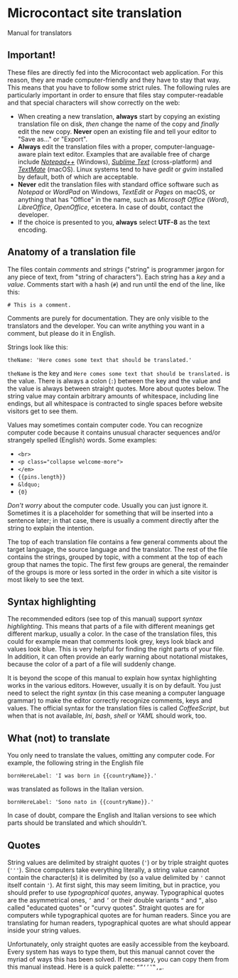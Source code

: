 # Microcontact site translation

Manual for translators


## Important!

These files are directly fed into the Microcontact web application. For this reason, they are made computer-friendly and they have to stay that way. This means that you have to follow some strict rules. The following rules are particularly important in order to ensure that files stay computer-readable and that special characters will show correctly on the web:

 - When creating a new translation, **always** start by copying an existing translation file on disk, *then* change the name of the copy and *finally* edit the new copy. **Never** open an existing file and tell your editor to "Save as..." or "Export".
 - **Always** edit the translation files with a proper, computer-language-aware plain text editor. Examples that are available free of charge include *[Notepad++][1]* (Windows), *[Sublime Text][2]* (cross-platform) and *[TextMate][3]* (macOS). Linux systems tend to have *gedit* or *gvim* installed by default, both of which are acceptable.
 - **Never** edit the translation files with standard office software such as *Notepad* or *WordPad* on Windows, *TextEdit* or *Pages* on macOS, or anything that has "Office" in the name, such as *Microsoft Office* (*Word*), *LibreOffice*, *OpenOffice*, etcetera. In case of doubt, contact the developer.
 - If the choice is presented to you, **always** select **UTF-8** as the text encoding.

[1]: https://notepad-plus-plus.org/
[2]: https://www.sublimetext.com/
[3]: http://macromates.com/


## Anatomy of a translation file

The files contain *comments* and *strings* ("string" is programmer jargon for any piece of text, from "string of characters"). Each string has a *key* and a *value*. Comments start with a hash (`#`) and run until the end of the line, like this:

    # This is a comment.

Comments are purely for documentation. They are only visible to the translators and the developer. You can write anything you want in a comment, but please do it in English.

Strings look like this:

    theName: 'Here comes some text that should be translated.'

`theName` is the key and `Here comes some text that should be translated.` is the value. There is always a colon (`:`) between the key and the value and the value is always between straight quotes. More about quotes below. The string value may contain arbitrary amounts of whitespace, including line endings, but all whitespace is contracted to single spaces before website visitors get to see them.

Values may sometimes contain computer code. You can recognize computer code because it contains unusual character sequences and/or strangely spelled (English) words. Some examples:

 - `<br>`
 - `<p class="collapse welcome-more">`
 - `</em>`
 - `{{pins.length}}`
 - `&ldquo;`
 - `{0}`

*Don't worry* about the computer code. Usually you can just ignore it. Sometimes it is a placeholder for something that will be inserted into a sentence later; in that case, there is usually a comment directly after the string to explain the intention.

The top of each translation file contains a few general comments about the target language, the source language and the translator. The rest of the file contains the strings, grouped by topic, with a comment at the top of each group that names the topic. The first few groups are general, the remainder of the groups is more or less sorted in the order in which a site visitor is most likely to see the text.


## Syntax highlighting

The recommended editors (see top of this manual) support *syntax highlighting*. This means that parts of a file with different meanings get different markup, usually a color. In the case of the translation files, this could for example mean that comments look grey, keys look black and values look blue. This is very helpful for finding the right parts of your file. In addition, it can often provide an early warning about notational mistakes, because the color of a part of a file will suddenly change.

It is beyond the scope of this manual to explain how syntax highlighting works in the various editors. However, usually it is on by default. You just need to select the right *syntax* (in this case meaning a computer language grammar) to make the editor correctly recognize comments, keys and values. The official syntax for the translation files is called *CoffeeScript*, but when that is not available, *Ini*, *bash*, *shell* or *YAML* should work, too.


## What (not) to translate

You only need to translate the values, omitting any computer code. For example, the following string in the English file

    bornHereLabel: 'I was born in {{countryName}}.'

was translated as follows in the Italian version.

    bornHereLabel: 'Sono nato in {{countryName}}.'

In case of doubt, compare the English and Italian versions to see which parts should be translated and which shouldn't.


## Quotes

String values are delimited by straight quotes (`'`) or by triple straight quotes (`'''`). Since computers take everything literally, a string value cannot contain the character(s) it is delimited by (so a value delimited by `'` cannot itself contain `'`). At first sight, this may seem limiting, but in practice, you should prefer to use *typographical quotes*, anyway. Typographical quotes are the asymmetrical ones, `‘` and `’` or their double variants `“` and `”`, also called "educated quotes" or "curvy quotes". Straight quotes are for computers while typographical quotes are for human readers. Since you are translating for human readers, typographical quotes are what should appear inside your string values.

Unfortunately, only straight quotes are easily accessible from the keyboard. Every system has ways to type them, but this manual cannot cover the myriad of ways this has been solved. If necessary, you can copy them from this manual instead. Here is a quick palette: `“”‘’‛‟‚„`.
